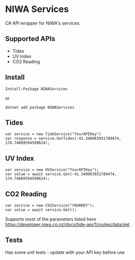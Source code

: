 # NIWA Services

C# API wrapper for NIWA's services

## Supported APIs

* Tides
* UV Index
* CO2 Reading

## Install

`Install-Package NIWAServices`

or

`dotnet add package NIWAServices`

## Tides

```
var service = new TideService("YourAPIKey")
var response = service.GetTides(-41.340963931789474, 174.74689594599624);
```

## UV Index

```
var service = new UVService("YourAPIKey");
var value = await service.Get(-41.340963931789474, 174.74689594599624);
```

## CO2 Reading

```
var service = new CO2Service("YOURKEY");
var value = await service.Get();
```

Supports most of the parameters listed here https://developer.niwa.co.nz/docs/tide-api/1/routes/data/get

## Tests

Has some unit tests - update with your API key before use
